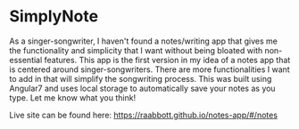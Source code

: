 # SimplyNote

As a singer-songwriter, I haven't found a notes/writing app that gives me the functionality and simplicity that I want without being
bloated with non-essential features. This app is the first version in my idea of a notes app that is centered around singer-songwriters. 
There are more functionalities I want to add in that will simplify the songwriting process. This was built using Angular7 and uses local 
storage to automatically save your notes as you type. Let me know what you think!


Live site can be found here: https://raabbott.github.io/notes-app/#/notes

